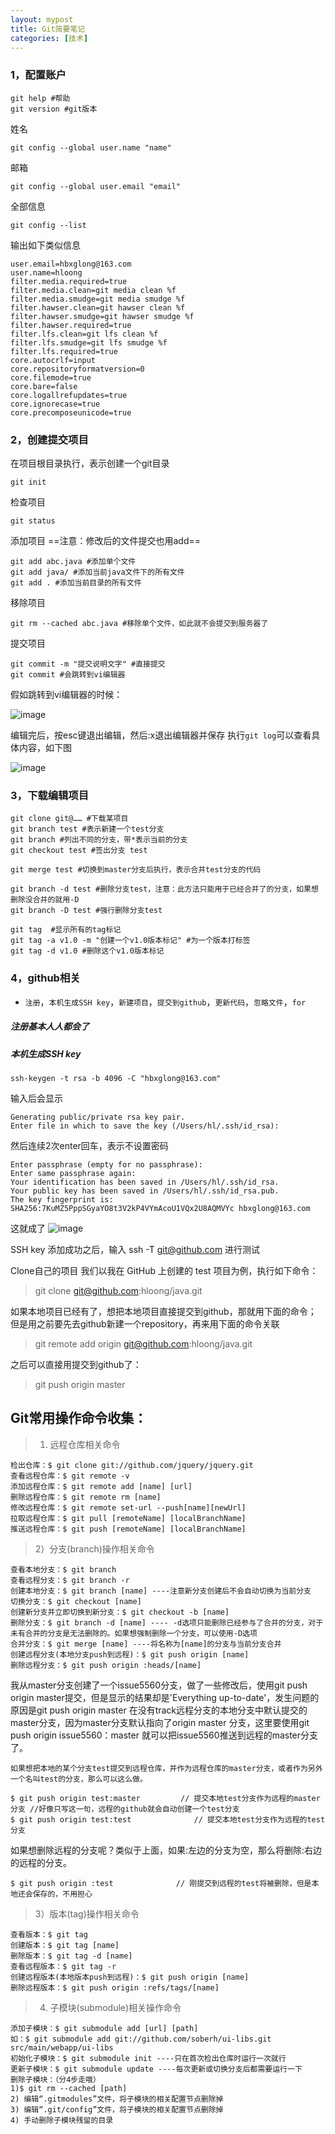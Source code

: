 ```yaml
---
layout: mypost
title: Git简要笔记
categories: [技术]
---
```


### 1，配置账户

```
git help #帮助
git version #git版本
```

姓名
```
git config --global user.name "name"
```
邮箱
```
git config --global user.email "email"
```
全部信息
```
git config --list 
```
输出如下类似信息
```
user.email=hbxglong@163.com
user.name=hloong
filter.media.required=true
filter.media.clean=git media clean %f
filter.media.smudge=git media smudge %f
filter.hawser.clean=git hawser clean %f
filter.hawser.smudge=git hawser smudge %f
filter.hawser.required=true
filter.lfs.clean=git lfs clean %f
filter.lfs.smudge=git lfs smudge %f
filter.lfs.required=true
core.autocrlf=input
core.repositoryformatversion=0
core.filemode=true
core.bare=false
core.logallrefupdates=true
core.ignorecase=true
core.precomposeunicode=true
```
### 2，创建提交项目
在项目根目录执行，表示创建一个git目录

```
git init
```
检查项目
```
git status
```
添加项目 ==注意：修改后的文件提交也用add==
```
git add abc.java #添加单个文件
git add java/ #添加当前java文件下的所有文件
git add . #添加当前目录的所有文件
```
移除项目
```
git rm --cached abc.java #移除单个文件，如此就不会提交到服务器了
```
提交项目

```
git commit -m "提交说明文字" #直接提交
git commit #会跳转到vi编辑器
```
假如跳转到vi编辑器的时候：

![image](01.png)

编辑完后，按esc键退出编辑，然后:x退出编辑器并保存
执行`git log`可以查看具体内容，如下图

![image](02.png)

### 3，下载编辑项目
```
git clone git@…… #下载某项目
git branch test #表示新建一个test分支
git branch #列出不同的分支，带*表示当前的分支
git checkout test #签出分支 test

git merge test #切换到master分支后执行，表示合并test分支的代码

git branch -d test #删除分支test，注意：此方法只能用于已经合并了的分支，如果想删除没合并的就用-D
git branch -D test #强行删除分支test

git tag  #显示所有的tag标记
git tag -a v1.0 -m "创建一个v1.0版本标记" #为一个版本打标签
git tag -d v1.0 #删除这个v1.0版本标记
```
### 4，github相关
- `注册`，`本机生成SSH key`，`新建项目`，`提交到github`，`更新代码`，`忽略文件`，`for`

##### 注册基本人人都会了
##### 本机生成SSH key

```
ssh-keygen -t rsa -b 4096 -C "hbxglong@163.com"
```
输入后会显示

```
Generating public/private rsa key pair.
Enter file in which to save the key (/Users/hl/.ssh/id_rsa): 
```
然后连续2次enter回车，表示不设置密码

```
Enter passphrase (empty for no passphrase): 
Enter same passphrase again: 
Your identification has been saved in /Users/hl/.ssh/id_rsa.
Your public key has been saved in /Users/hl/.ssh/id_rsa.pub.
The key fingerprint is:
SHA256:7KuMZ5PppSGyaYO8t3V2kP4VYmAcoU1VQx2U8AQMVYc hbxglong@163.com
```
这就成了
![image](03.png)

SSH key 添加成功之后，输入 ssh -T git@github.com 进行测试

Clone自己的项目 我们以我在 GitHub 上创建的 test 项目为例，执行如下命令：
>git clone git@github.com:hloong/java.git

如果本地项目已经有了，想把本地项目直接提交到github，那就用下面的命令；
但是用之前要先去github新建一个repository，再来用下面的命令关联

>git remote add origin git@github.com:hloong/java.git

之后可以直接用提交到github了：

>git push origin master


## Git常用操作命令收集：

>1) 远程仓库相关命令

```
检出仓库：$ git clone git://github.com/jquery/jquery.git
查看远程仓库：$ git remote -v
添加远程仓库：$ git remote add [name] [url]
删除远程仓库：$ git remote rm [name]
修改远程仓库：$ git remote set-url --push[name][newUrl]
拉取远程仓库：$ git pull [remoteName] [localBranchName]
推送远程仓库：$ git push [remoteName] [localBranchName]
```

>2）分支(branch)操作相关命令

```
查看本地分支：$ git branch
查看远程分支：$ git branch -r
创建本地分支：$ git branch [name] ----注意新分支创建后不会自动切换为当前分支
切换分支：$ git checkout [name]
创建新分支并立即切换到新分支：$ git checkout -b [name]
删除分支：$ git branch -d [name] ---- -d选项只能删除已经参与了合并的分支，对于未有合并的分支是无法删除的。如果想强制删除一个分支，可以使用-D选项
合并分支：$ git merge [name] ----将名称为[name]的分支与当前分支合并
创建远程分支(本地分支push到远程)：$ git push origin [name]
删除远程分支：$ git push origin :heads/[name]
```

我从master分支创建了一个issue5560分支，做了一些修改后，使用git push origin master提交，但是显示的结果却是'Everything up-to-date'，发生问题的原因是git push origin master 在没有track远程分支的本地分支中默认提交的master分支，因为master分支默认指向了origin master 分支，这里要使用git push origin issue5560：master 就可以把issue5560推送到远程的master分支了。

    如果想把本地的某个分支test提交到远程仓库，并作为远程仓库的master分支，或者作为另外一个名叫test的分支，那么可以这么做。
```
$ git push origin test:master         // 提交本地test分支作为远程的master分支 //好像只写这一句，远程的github就会自动创建一个test分支
$ git push origin test:test              // 提交本地test分支作为远程的test分支
```
如果想删除远程的分支呢？类似于上面，如果:左边的分支为空，那么将删除:右边的远程的分支。
```
$ git push origin :test              // 刚提交到远程的test将被删除，但是本地还会保存的，不用担心
```

>3）版本(tag)操作相关命令

```
查看版本：$ git tag
创建版本：$ git tag [name]
删除版本：$ git tag -d [name]
查看远程版本：$ git tag -r
创建远程版本(本地版本push到远程)：$ git push origin [name]
删除远程版本：$ git push origin :refs/tags/[name]
```

>4) 子模块(submodule)相关操作命令
```
添加子模块：$ git submodule add [url] [path]
如：$ git submodule add git://github.com/soberh/ui-libs.git src/main/webapp/ui-libs
初始化子模块：$ git submodule init ----只在首次检出仓库时运行一次就行
更新子模块：$ git submodule update ----每次更新或切换分支后都需要运行一下
删除子模块：（分4步走哦）
1)$ git rm --cached [path]
2) 编辑“.gitmodules”文件，将子模块的相关配置节点删除掉
3) 编辑“.git/config”文件，将子模块的相关配置节点删除掉
4) 手动删除子模块残留的目录
```